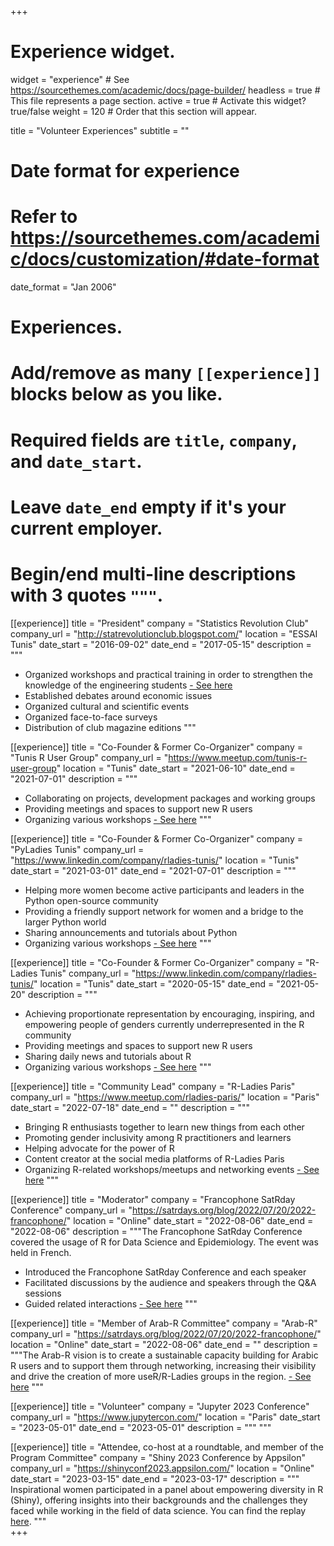+++
# Experience widget.
widget = "experience"  # See https://sourcethemes.com/academic/docs/page-builder/
headless = true  # This file represents a page section.
active = true  # Activate this widget? true/false
weight = 120  # Order that this section will appear.

title = "Volunteer Experiences"
subtitle = ""

# Date format for experience
#   Refer to https://sourcethemes.com/academic/docs/customization/#date-format
date_format = "Jan 2006"

# Experiences.
#   Add/remove as many `[[experience]]` blocks below as you like.
#   Required fields are `title`, `company`, and `date_start`.
#   Leave `date_end` empty if it's your current employer.
#   Begin/end multi-line descriptions with 3 quotes `"""`.

[[experience]]
  title = "President"
  company = "Statistics Revolution Club"
  company_url = "http://statrevolutionclub.blogspot.com/"
  location = "ESSAI Tunis"
  date_start = "2016-09-02"
  date_end = "2017-05-15"
  description = """
  * Organized workshops and practical training in order to strengthen the knowledge of the engineering students [- See here](http://statrevolutionclub.blogspot.com/)
  * Established debates around economic issues
  * Organized cultural and scientific events
  * Organized face-to-face surveys
  * Distribution of club magazine editions
  """
  
[[experience]]
  title = "Co-Founder & Former Co-Organizer"
  company = "Tunis R User Group"
  company_url = "https://www.meetup.com/tunis-r-user-group"
  location = "Tunis"
  date_start = "2021-06-10"
  date_end = "2021-07-01"
  description = """
  * Collaborating on projects, development packages and working groups
  * Providing meetings and spaces to support new R users
  * Organizing various workshops [- See here](https://www.youtube.com/c/TunisRUserGroup/videos)
  """
  
[[experience]]
  title = "Co-Founder & Former Co-Organizer"
  company = "PyLadies Tunis"
  company_url = "https://www.linkedin.com/company/rladies-tunis/"
  location = "Tunis"
  date_start = "2021-03-01"
  date_end = "2021-07-01"
  description = """
  * Helping more women become active participants and leaders in the Python open-source community
  * Providing a friendly support network for women and a bridge to the larger Python world
  * Sharing announcements and tutorials about Python
  * Organizing various workshops [- See here](https://www.youtube.com/c/PyLadiesTunis/videos)
  """
  
[[experience]]
  title = "Co-Founder & Former Co-Organizer"
  company = "R-Ladies Tunis"
  company_url = "https://www.linkedin.com/company/rladies-tunis/"
  location = "Tunis"
  date_start = "2020-05-15"
  date_end = "2021-05-20"
  description = """
  * Achieving proportionate representation by encouraging, inspiring, and empowering people of genders currently underrepresented in the R community
  * Providing meetings and spaces to support new R users
  * Sharing daily news and tutorials about R
  * Organizing various workshops [- See here](https://www.youtube.com/channel/UCfoktGmvJ6rnME7mSP_Ww2g/videos)
  """
  
[[experience]]
  title = "Community Lead"
  company = "R-Ladies Paris"
  company_url = "https://www.meetup.com/rladies-paris/"
  location = "Paris"
  date_start = "2022-07-18"
  date_end = ""
  description = """
  * Bringing R enthusiasts together to learn new things from each other
  * Promoting gender inclusivity among R practitioners and learners
  * Helping advocate for the power of R
  * Content creator at the social media platforms of R-Ladies Paris
  * Organizing R-related workshops/meetups and networking events [- See here](https://www.youtube.com/channel/UCWTFKtW_ReLP9zmMTYjRqug)
  """ 
  
[[experience]]
  title = "Moderator"
  company = "Francophone SatRday Conference"
  company_url = "https://satrdays.org/blog/2022/07/20/2022-francophone/"
  location = "Online"
  date_start = "2022-08-06"
  date_end = "2022-08-06"
  description = """The Francophone SatRday Conference covered the usage of R for Data Science and Epidemiology. The event was held in French.
  * Introduced the Francophone SatRday Conference and each speaker
  * Facilitated discussions by the audience and speakers through the Q&A sessions
  * Guided related interactions [- See here](https://satrdays.org/blog/2022/07/20/2022-francophone/)
  """
  
[[experience]]
  title = "Member of Arab-R Committee"
  company = "Arab-R"
  company_url = "https://satrdays.org/blog/2022/07/20/2022-francophone/"
  location = "Online"
  date_start = "2022-08-06"
  date_end = ""
  description = """The Arab-R vision is to create a sustainable capacity building for Arabic R users and to support them through networking, increasing their visibility and drive the creation of more useR/R-Ladies groups in the region. [- See here](https://arabr.github.io/)
  """ 
  
[[experience]]
  title = "Volunteer"
  company = "Jupyter 2023 Conference"
  company_url = "https://www.jupytercon.com/"
  location = "Paris"
  date_start = "2023-05-01"
  date_end = "2023-05-01"
  description = """
  """ 
  
[[experience]]
  title = "Attendee, co-host at a roundtable, and member of the Program Committee"
  company = "Shiny 2023 Conference by Appsilon"
  company_url = "https://shinyconf2023.appsilon.com/"
  location = "Online"
  date_start = "2023-03-15"
  date_end = "2023-03-17"
  description = """ Inspirational women participated in a panel about empowering diversity in R (Shiny), offering insights into their backgrounds and the challenges they faced while working in the field of data science. You can find the replay [here](https://youtu.be/Sq3fjlbXWaM?si=jNRfw4G4IH4Bn1li).
  """   
+++